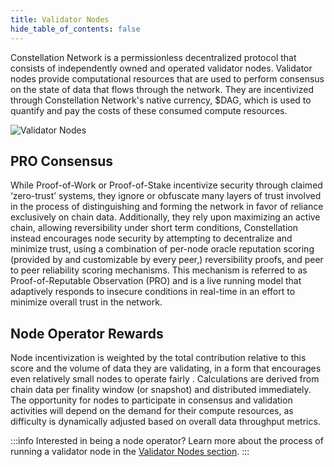 ```yaml
---
title: Validator Nodes
hide_table_of_contents: false
---
```


Constellation Network is a permissionless decentralized protocol that consists of independently owned and operated validator nodes. Validator nodes provide computational resources that are used to perform consensus on the state of data that flows through the network. They are incentivized through Constellation Network's native currency, $DAG, which is used to quantify and pay the costs of these consumed compute resources.

![Validator Nodes](/img/coreconcepts/nodes.png)

## PRO Consensus
While Proof-of-Work or Proof-of-Stake incentivize security through claimed ‘zero-trust’ systems, they ignore or obfuscate many layers of trust involved in the process of distinguishing and forming the network in favor of reliance exclusively on chain data. Additionally, they rely upon maximizing an active chain, allowing reversibility under short term conditions, Constellation instead encourages node security by attempting to decentralize and minimize trust, using a combination of per-node oracle reputation scoring (provided by and customizable by every peer,) reversibility proofs, and peer to peer reliability scoring mechanisms. This mechanism is referred to as Proof-of-Reputable Observation (PRO) and is a live running model that adaptively responds to insecure conditions in real-time in an effort to minimize overall trust in the network.

## Node Operator Rewards
Node incentivization is weighted by the total contribution relative to this score and the volume of data they are validating, in a form that encourages even relatively small nodes to operate fairly . Calculations are derived from chain data per finality window (or snapshot) and distributed immediately. The opportunity for nodes to participate in consensus and validation activities will depend on the demand for their compute resources, as difficulty is dynamically adjusted based on overall data throughput metrics.

:::info Interested in being a node operator?
Learn more about the process of running a validator node in the [Validator Nodes section](/nodes).
:::
